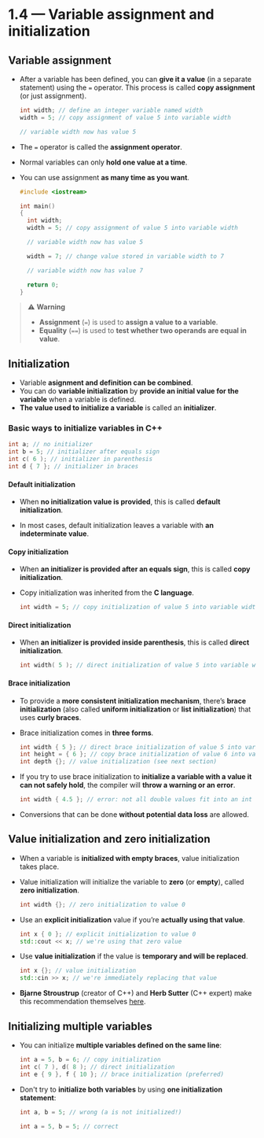 # 1.4 — Variable assignment and initialization

## Variable assignment

- After a variable has been defined, you can **give it a value** (in a separate statement) using the `=` operator. This process is called **copy assignment** (or just assignment).

  ```cpp
  int width; // define an integer variable named width
  width = 5; // copy assignment of value 5 into variable width
  
  // variable width now has value 5
  ```

- The `=` operator is called the **assignment operator**.
-  Normal variables can only **hold one value at a time**.

- You can use assignment **as many time as you want**.

  ```cpp
  #include <iostream>
  
  int main()
  {
  	int width;
  	width = 5; // copy assignment of value 5 into variable width
  
  	// variable width now has value 5
  
  	width = 7; // change value stored in variable width to 7
  
  	// variable width now has value 7
  
  	return 0;
  }
  ```

>⚠️ **Warning**
>
>- **Assignment** (`=`) is used to **assign a value to a variable**.
>- **Equality** (`==`) is used to **test whether two operands are equal in value**.

## Initialization

- Variable **asignment and definition can be combined**.
- You can do **variable initialization** by **provide an initial value for the variable** when a variable is defined.
- **The value used to initialize a variable** is called an **initializer**.

### Basic ways to initialize variables in C++

```cpp
int a; // no initializer
int b = 5; // initializer after equals sign
int c( 6 ); // initializer in parenthesis
int d { 7 }; // initializer in braces
```

#### Default initialization

- When **no initialization value is provided**, this is called **default initialization**.

- In most cases, default initialization leaves a variable with **an indeterminate value**.

#### Copy initialization

- When **an initializer is provided after an equals sign**, this is called **copy initialization**.

- Copy initialization was inherited from the **C language**.

  ```cpp
  int width = 5; // copy initialization of value 5 into variable width
  ```

#### Direct initialization

- When **an initializer is provided inside parenthesis**, this is called **direct initialization**.

  ```cpp
  int width( 5 ); // direct initialization of value 5 into variable width
  ```

#### Brace initialization

- To provide a **more consistent initialization mechanism**, there’s **brace initialization** (also called **uniform initialization** or **list initialization**) that uses **curly braces**.

- Brace initialization comes in **three forms**.

  ```cpp
  int width { 5 }; // direct brace initialization of value 5 into variable width (preferred)
  int height = { 6 }; // copy brace initialization of value 6 into variable height
  int depth {}; // value initialization (see next section)
  ```

- If you try to use brace initialization to **initialize a variable with a value it can not safely hold**, the compiler will **throw a warning or an error**.

  ```cpp
  int width { 4.5 }; // error: not all double values fit into an int
  ```

- Conversions that can be done **without potential data loss** are allowed.

## Value initialization and zero initialization

- When a variable is **initialized with empty braces**, value initialization takes place.

- Value initialization will initialize the variable to **zero** (or **empty**), called **zero initialization**.

  ```cpp
  int width {}; // zero initialization to value 0
  ```

- Use an **explicit initialization** value if you’re **actually using that value**.

  ```cpp
  int x { 0 }; // explicit initialization to value 0
  std::cout << x; // we're using that zero value
  ```

- Use **value initialization** if the value is **temporary and will be replaced**.

  ```cpp
  int x {}; // value initialization
  std::cin >> x; // we're immediately replacing that value
  ```

- **Bjarne Stroustrup** (creator of C++) and **Herb Sutter** (C++  expert) make this recommendation themselves [here](https://github.com/isocpp/CppCoreGuidelines/blob/master/CppCoreGuidelines.md#es20-always-initialize-an-object).

## Initializing multiple variables

- You can initialize **multiple variables defined on the same line**:

  ```cpp
  int a = 5, b = 6; // copy initialization
  int c( 7 ), d( 8 ); // direct initialization
  int e { 9 }, f { 10 }; // brace initialization (preferred)
  ```

- Don't try to **initialize both variables** by using **one initialization statement**:

  ```cpp
  int a, b = 5; // wrong (a is not initialized!)
  
  int a = 5, b = 5; // correct
  ```